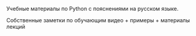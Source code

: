 Учебные материалы по Python с пояснениями на русском языке.

Собственные заметки по обучающим видео + примеры + материалы лекций
